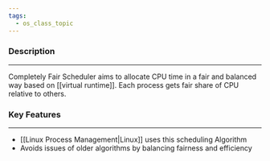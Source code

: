 ```yaml
---
tags:
  - os_class_topic
---
```

### Description
---
Completely Fair Scheduler aims to allocate CPU time in a fair and balanced way based on [[virtual runtime]]. Each process gets fair share of CPU relative to others.

### Key Features
---
- [[Linux Process Management|Linux]] uses this scheduling Algorithm
- Avoids issues of older algorithms by balancing fairness and efficiency